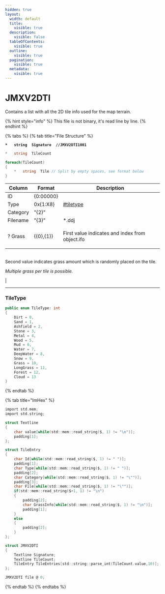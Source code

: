 ```yaml
---
hidden: true
layout:
  width: default
  title:
    visible: true
  description:
    visible: false
  tableOfContents:
    visible: true
  outline:
    visible: true
  pagination:
    visible: true
  metadata:
    visible: true
---
```


# JMXV2DTI

Contains a list with all the 2D tile info used for the map terrain.

{% hint style="info" %}
This file is not binary, it's read line by line.
{% endhint %}

{% tabs %}
{% tab title="File Structure" %}


<pre class="language-csharp"><code class="lang-csharp"><strong>*   string  Signature  //JMXV2DTI1001
</strong></code></pre>

```csharp
*   string  TileCount
```

```csharp
foreach(TileCount)
{
    *   string  Tile // Split by empty spaces, see format below
}
```

| Column   | Format      | Description                                                                                                                                                                                   |
| -------- | ----------- | --------------------------------------------------------------------------------------------------------------------------------------------------------------------------------------------- |
| ID       | {0:00000}   |                                                                                                                                                                                               |
| Type     | 0x{1:X8}    | [#tiletype](jmxv2dti.md#tiletype "mention")                                                                                                                                                   |
| Category | "{2}"       |                                                                                                                                                                                               |
| Filename | "{3}"       | \*.ddj                                                                                                                                                                                        |
| ? Grass  | \{{0},{1\}} | <p>First value indicates and index from object.ifo<br>Second value indicates grass amount which is randomly placed on the tile.<br></p><p><em>Multiple grass per tile is possible.</em></p> |



***

### TileType

```csharp
public enum TileType: int
{
    Dirt = 0,
    Sand = 1,
    Ashfield = 2,
    Stone = 3,
    Metal = 4,
    Wood = 5,
    Mud = 6,
    Water = 7,
    DeepWater = 8,
    Snow = 9,
    Grass = 10,
    LongGrass = 11,
    Forest = 12,
    Cloud = 13
}
```
{% endtab %}

{% tab title="ImHex" %}
```c
import std.mem;
import std.string;

struct Textline
{
    char value[while(std::mem::read_string($, 1) != "\n")];
    padding[1];
};

struct TileEntry
{
    char Id[while(std::mem::read_string($, 1) != " ")];
    padding[1];
    char Type[while(std::mem::read_string($, 1) != " ")];
    padding[2];
    char Category[while(std::mem::read_string($, 1) != "\"")];
    padding[3];
    char File[while(std::mem::read_string($, 1) != "\"")];
    if(std::mem::read_string($+1, 1) != "\n")
    {
        padding[2];
        char GrassInfo[while(std::mem::read_string($, 1) != "\n")];
        padding[1];
    }
    else
    {
        padding[2];
    }
};

struct JMXV2DTI
{
    Textline Signature;
    Textline TileCount;
    TileEntry TileEntries[std::string::parse_int(TileCount.value,10)];
};

JMXV2DTI file @ 0;
```
{% endtab %}
{% endtabs %}

